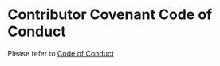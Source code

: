 # Contributor Covenant Code of Conduct

Please refer to [Code of Conduct](https://github.com/numaproj/numaproj/blob/main/CODE_OF_CONDUCT.md)
